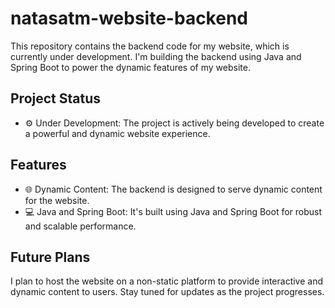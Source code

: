# natasatm-website-backend
This repository contains the backend code for my website, which is currently under development. I'm building the backend using Java and Spring Boot to power the dynamic features of my website.

## Project Status

- ⚙️ Under Development: The project is actively being developed to create a powerful and dynamic website experience.

## Features

- 🌐 Dynamic Content: The backend is designed to serve dynamic content for the website.
- 💻 Java and Spring Boot: It's built using Java and Spring Boot for robust and scalable performance.

## Future Plans

I plan to host the website on a non-static platform to provide interactive and dynamic content to users. Stay tuned for updates as the project progresses.
